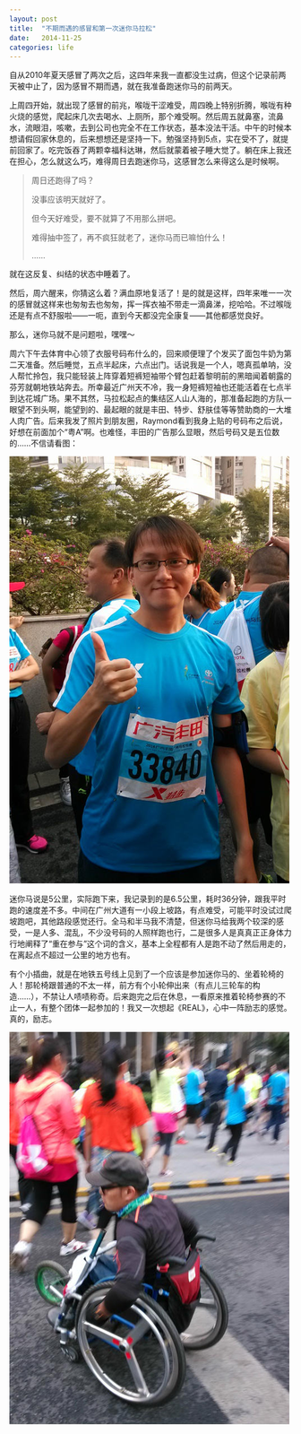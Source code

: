 ```yaml
---
layout: post
title:  "不期而遇的感冒和第一次迷你马拉松"
date:   2014-11-25
categories: life
---
```


自从2010年夏天感冒了两次之后，这四年来我一直都没生过病，但这个记录前两天被中止了，因为感冒不期而遇，就在我准备跑迷你马的前两天。

上周四开始，就出现了感冒的前兆，喉咙干涩难受，周四晚上特别折腾，喉咙有种火烧的感觉，爬起床几次去喝水、上厕所，那个难受啊。然后周五就鼻塞，流鼻水，流眼泪，咳嗽，去到公司也完全不在工作状态，基本没法干活。中午的时候本想请假回家休息的，后来想想还是坚持一下。勉强坚持到5点，实在受不了，就提前回家了。吃完饭吞了两颗幸福科达琳，然后就蒙着被子睡大觉了。躺在床上我还在担心，怎么就这么巧，难得周日去跑迷你马，这感冒怎么来得这么是时候啊。

> 周日还跑得了吗？
>
> 没事应该明天就好了。
>
> 但今天好难受，要不就算了不用那么拼吧。
>
> 难得抽中签了，再不疯狂就老了，迷你马而已嘛怕什么！
>
> ……

就在这反复、纠结的状态中睡着了。

然后，周六醒来，你猜这么着？满血原地复活了！是的就是这样，四年来唯一一次的感冒就这样来也匆匆去也匆匆，挥一挥衣袖不带走一滴鼻涕，挖哈哈。不过喉咙还是有点不舒服啦——一呃，直到今天都没完全康复——其他都感觉良好。

那么，迷你马就不是问题啦，嘿嘿～

周六下午去体育中心领了衣服号码布什么的，回来顺便理了个发买了面包牛奶为第二天准备。然后睡觉，五点半起床，六点出门。话说我是一个人，嗯真孤单呐，没人帮忙拎包，我只能轻装上阵穿着短裤短袖带个臂包赶着黎明前的黑暗闻着朝露的芬芳就朝地铁站奔去。所幸最近广州天不冷，我一身短裤短袖也还能活着在七点半到达花城广场。果不其然，马拉松起点的集结区人山人海的，那准备起跑的方队一眼望不到头啊，能望到的、最起眼的就是丰田、特步、舒肤佳等等赞助商的一大堆人肉广告。后来我发了照片到朋友圈，Raymond看到我身上贴的号码布之后说，好想在前面加个“粤A”啊。也难怪，丰田的广告那么显眼，然后号码又是五位数的……不信请看图：

![迷你马](/images/blog/marathon1.jpg)

迷你马说是5公里，实际跑下来，我记录到的是6.5公里，耗时36分钟，跟我平时跑的速度差不多。中间在广州大道有一小段上坡路，有点难受，可能平时没试过爬坡跑吧，其他路段感觉还行。全马和半马我不清楚，但迷你马给我两个较深的感受，一是人多、混乱，不少没号码的人照样跑也行，二是很多人是真真正正身体力行地阐释了“重在参与”这个词的含义，基本上全程都有人是跑不动了然后用走的，在离起点不超过一公里的地方也有。

有个小插曲，就是在地铁五号线上见到了一个应该是参加迷你马的、坐着轮椅的人！那轮椅跟普通的不太一样，前方有个小轮伸出来（有点儿三轮车的构造……），不禁让人啧啧称奇。后来跑完之后在休息，一看原来推着轮椅参赛的不止一人，有整个团体一起参加的！我又一次想起《REAL》，心中一阵励志的感觉。真的，励志。

![迷你马](/images/blog/marathon2.jpg)